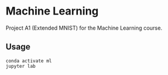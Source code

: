 # Machine Learning

Project A1 (Extended MNIST) for the Machine Learning course.

## Usage

```
conda activate ml
jupyter lab
```
